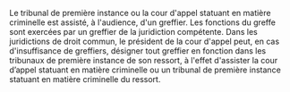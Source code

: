 Le tribunal de première instance ou la cour d'appel statuant en matière criminelle est assisté, à l'audience, d'un greffier. Les fonctions du greffe sont exercées par un greffier de la juridiction compétente.
Dans les juridictions de droit commun, le président de la cour d'appel peut, en cas d'insuffisance de greffiers, désigner tout greffier en fonction dans les tribunaux de première instance de son ressort, à l'effet d'assister la cour d’appel statuant en matière criminelle ou un tribunal de première instance statuant en matière criminelle du ressort.